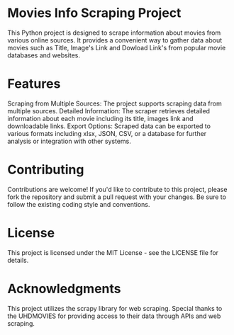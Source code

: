 # Movies Info Scraping Project
This Python project is designed to scrape information about movies from various online sources. It provides a convenient way to gather data about movies such as Title, Image's Link and Dowload Link's from popular movie databases and websites.

# Features
Scraping from Multiple Sources: The project supports scraping data from multiple sources.
Detailed Information: The scraper retrieves detailed information about each movie including its title, images link and downloadable links.
Export Options: Scraped data can be exported to various formats including xlsx, JSON, CSV, or a database for further analysis or integration with other systems.

# Contributing
Contributions are welcome! If you'd like to contribute to this project, please fork the repository and submit a pull request with your changes. Be sure to follow the existing coding style and conventions.

# License
This project is licensed under the MIT License - see the LICENSE file for details.

# Acknowledgments
This project utilizes the scrapy library for web scraping.
Special thanks to the UHDMOVIES for providing access to their data through APIs and web scraping.
